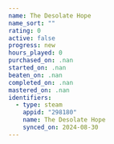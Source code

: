 ```yaml
---
name: The Desolate Hope
name_sort: ""
rating: 0
active: false
progress: new
hours_played: 0
purchased_on: .nan
started_on: .nan
beaten_on: .nan
completed_on: .nan
mastered_on: .nan
identifiers:
  - type: steam
    appid: "298180"
    name: The Desolate Hope
    synced_on: 2024-08-30
---
```


